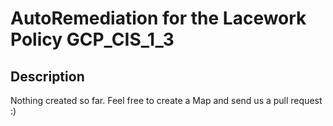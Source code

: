 # AutoRemediation for the Lacework Policy GCP_CIS_1_3

## Description
Nothing created so far. Feel free to create a Map and send us a pull request :)
